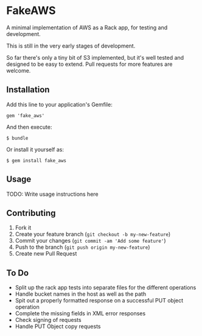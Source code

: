 # FakeAWS

A minimal implementation of AWS as a Rack app, for testing and development.

This is still in the very early stages of development.

So far there's only a tiny bit of S3 implemented, but it's well tested and
designed to be easy to extend. Pull requests for more features are welcome.

## Installation

Add this line to your application's Gemfile:

    gem 'fake_aws'

And then execute:

    $ bundle

Or install it yourself as:

    $ gem install fake_aws

## Usage

TODO: Write usage instructions here

## Contributing

1. Fork it
2. Create your feature branch (`git checkout -b my-new-feature`)
3. Commit your changes (`git commit -am 'Add some feature'`)
4. Push to the branch (`git push origin my-new-feature`)
5. Create new Pull Request

## To Do

- Split up the rack app tests into separate files for the different operations
- Handle bucket names in the host as well as the path
- Spit out a properly formatted response on a successful PUT object operation
- Complete the missing fields in XML error responses
- Check signing of requests
- Handle PUT Object copy requests
